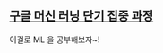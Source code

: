 ## [구글 머신 러닝 단기 집중 과정](https://developers.google.com/machine-learning/crash-course?hl=ko)
이걸로 ML 을 공부해보자~!